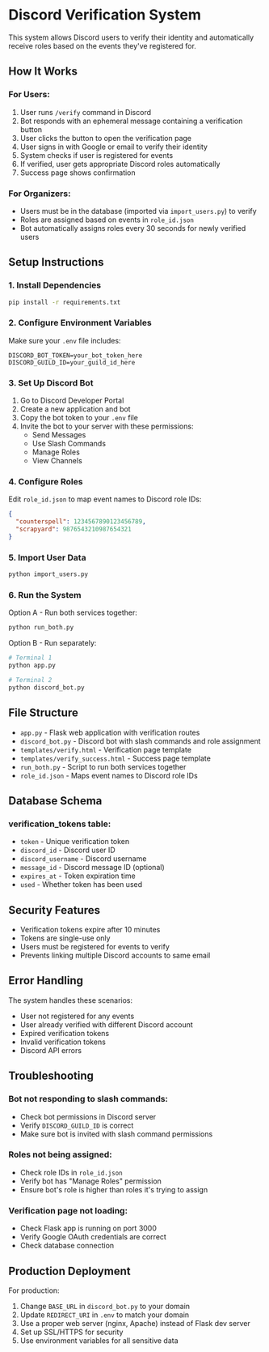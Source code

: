 # Discord Verification System

This system allows Discord users to verify their identity and automatically receive roles based on the events they've registered for.

## How It Works

### For Users:
1. User runs `/verify` command in Discord
2. Bot responds with an ephemeral message containing a verification button
3. User clicks the button to open the verification page
4. User signs in with Google or email to verify their identity
5. System checks if user is registered for events
6. If verified, user gets appropriate Discord roles automatically
7. Success page shows confirmation

### For Organizers:
- Users must be in the database (imported via `import_users.py`) to verify
- Roles are assigned based on events in `role_id.json`
- Bot automatically assigns roles every 30 seconds for newly verified users

## Setup Instructions

### 1. Install Dependencies
```bash
pip install -r requirements.txt
```

### 2. Configure Environment Variables
Make sure your `.env` file includes:
```
DISCORD_BOT_TOKEN=your_bot_token_here
DISCORD_GUILD_ID=your_guild_id_here
```

### 3. Set Up Discord Bot
1. Go to Discord Developer Portal
2. Create a new application and bot
3. Copy the bot token to your `.env` file
4. Invite the bot to your server with these permissions:
   - Send Messages
   - Use Slash Commands
   - Manage Roles
   - View Channels

### 4. Configure Roles
Edit `role_id.json` to map event names to Discord role IDs:
```json
{
  "counterspell": 1234567890123456789,
  "scrapyard": 9876543210987654321
}
```

### 5. Import User Data
```bash
python import_users.py
```

### 6. Run the System
Option A - Run both services together:
```bash
python run_both.py
```

Option B - Run separately:
```bash
# Terminal 1
python app.py

# Terminal 2
python discord_bot.py
```

## File Structure

- `app.py` - Flask web application with verification routes
- `discord_bot.py` - Discord bot with slash commands and role assignment
- `templates/verify.html` - Verification page template
- `templates/verify_success.html` - Success page template
- `run_both.py` - Script to run both services together
- `role_id.json` - Maps event names to Discord role IDs

## Database Schema

### verification_tokens table:
- `token` - Unique verification token
- `discord_id` - Discord user ID
- `discord_username` - Discord username
- `message_id` - Discord message ID (optional)
- `expires_at` - Token expiration time
- `used` - Whether token has been used

## Security Features

- Verification tokens expire after 10 minutes
- Tokens are single-use only
- Users must be registered for events to verify
- Prevents linking multiple Discord accounts to same email

## Error Handling

The system handles these scenarios:
- User not registered for any events
- User already verified with different Discord account
- Expired verification tokens
- Invalid verification tokens
- Discord API errors

## Troubleshooting

### Bot not responding to slash commands:
- Check bot permissions in Discord server
- Verify `DISCORD_GUILD_ID` is correct
- Make sure bot is invited with slash command permissions

### Roles not being assigned:
- Check role IDs in `role_id.json`
- Verify bot has "Manage Roles" permission
- Ensure bot's role is higher than roles it's trying to assign

### Verification page not loading:
- Check Flask app is running on port 3000
- Verify Google OAuth credentials are correct
- Check database connection

## Production Deployment

For production:
1. Change `BASE_URL` in `discord_bot.py` to your domain
2. Update `REDIRECT_URI` in `.env` to match your domain
3. Use a proper web server (nginx, Apache) instead of Flask dev server
4. Set up SSL/HTTPS for security
5. Use environment variables for all sensitive data

